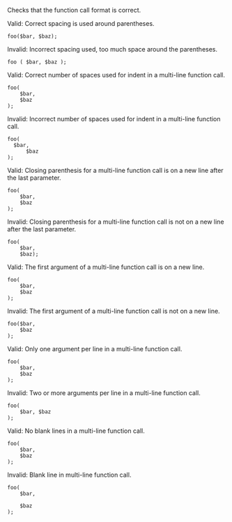 Checks that the function call format is correct.

Valid: Correct spacing is used around parentheses.
```
foo($bar, $baz);
```

Invalid: Incorrect spacing used, too much space around the parentheses.
```
foo ( $bar, $baz );
```

Valid: Correct number of spaces used for indent in a multi-line function call.
```
foo(
    $bar,
    $baz
);
```

Invalid: Incorrect number of spaces used for indent in a multi-line function call.
```
foo(
  $bar,
      $baz
);
```

Valid: Closing parenthesis for a multi-line function call is on a new line after the last parameter.
```
foo(
    $bar,
    $baz
);
```

Invalid: Closing parenthesis for a multi-line function call is not on a new line after the last parameter.
```
foo(
    $bar,
    $baz);
```

Valid: The first argument of a multi-line function call is on a new line.
```
foo(
    $bar,
    $baz
);
```

Invalid: The first argument of a multi-line function call is not on a new line.
```
foo($bar,
    $baz
);
```

Valid: Only one argument per line in a multi-line function call.
```
foo(
    $bar,
    $baz
);
```

Invalid: Two or more arguments per line in a multi-line function call.
```
foo(
    $bar, $baz
);
```

Valid: No blank lines in a multi-line function call.
```
foo(
    $bar,
    $baz
);
```

Invalid: Blank line in multi-line function call.
```
foo(
    $bar,

    $baz
);
```
